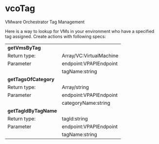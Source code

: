# vcoTag
VMware Orchestrator Tag Management

Here is a way to lookup for VMs in your environment who have a specified tag assigned.
Create actions with following specs:
<table>
  <tr>
  <td><b>getVmsByTag</b></td>
  </tr>
  <tr>
    <td>Return type:</td>
    <td>Array/VC:VirtualMachine</td>
  </tr>
  <tr>
    <td>Parameter</td>
    <td>endpoint:VPAPIEndpoint</td>
  </tr>
  <tr>
    <td></td>
    <td>tagName:string</td>
  </tr>

  <tr>
  <td><b>getTagsOfCategory</b></td>
  </tr>
  <tr>
    <td>Return type:</td>
    <td>Array/string</td>
  </tr>
  <tr>
    <td>Parameter</td>
    <td>endpoint:VPAPIEndpoint</td>
  </tr>
  <tr>
    <td></td>
    <td>categoryName:string</td>
  </tr>

  <tr>
  <td><b>getTagIdByTagName</b></td>
  </tr>
  <tr>
    <td>Return type:</td>
    <td>tagId:string</td>
  </tr>
  <tr>
    <td>Parameter</td>
    <td>endpoint:VPAPIEndpoint</td>
  </tr>
  <tr>
    <td></td>
    <td>tagName:string</td>
  </tr>
</table>
